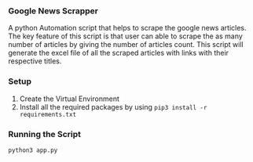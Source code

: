 ### Google News Scrapper

A python Automation script that helps to scrape the google news articles. The key feature of this script is that user can able to scrape the as many number of articles by giving the number of articles count. This script will generate the excel file of all the scraped articles with links with their respective titles.

### Setup
1. Create the Virtual Environment
2. Install all the required packages by using `pip3 install -r requirements.txt`

### Running the Script
`python3 app.py`